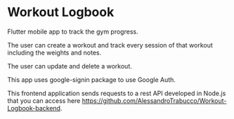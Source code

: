 # Workout Logbook

Flutter mobile app to track the gym progress.


The user can create a workout and track every session of that workout including the weights and notes.


The user can update and delete a workout.


This app uses google-signin package to use Google Auth.


This frontend application sends requests to a rest API developed in Node.js that you can access here https://github.com/AlessandroTrabucco/Workout-Logbook-backend.




